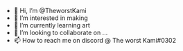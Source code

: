 - 👋 Hi, I’m @TheworstKami
- 👀 I’m interested in making
- 🌱 I’m currently learning art
- 💞️ I’m looking to collaborate on ...
- 📫 How to reach me on discord @ The worst Kami#0302

<!---
TheworstKami/TheworstKami is a ✨ special ✨ repository because its `README.md` (this file) appears on your GitHub profile.
You can click the Preview link to take a look at your changes.
--->
